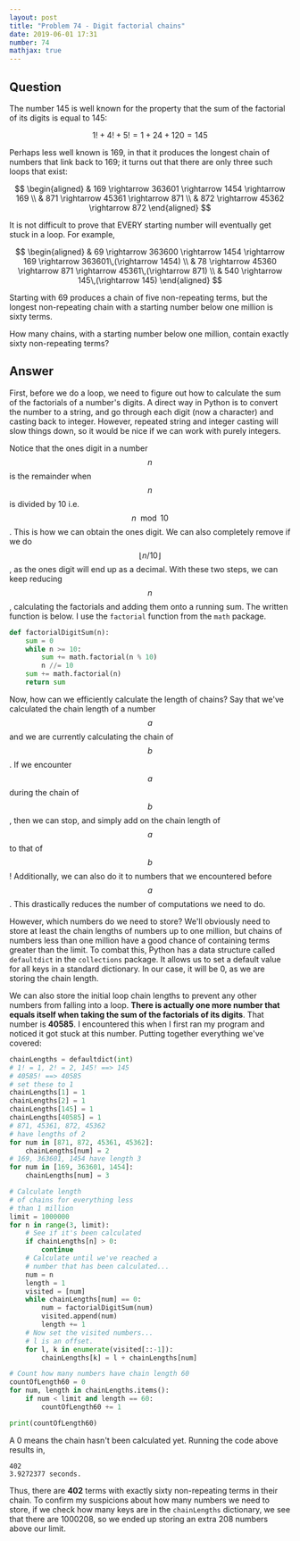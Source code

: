 ```yaml
---
layout: post
title: "Problem 74 - Digit factorial chains"
date: 2019-06-01 17:31
number: 74
mathjax: true
---
```


## Question

The number 145 is well known for the property that the sum of the factorial of its digits is equal to 145:


$$
1! + 4! + 5! = 1 + 24 + 120 = 145
$$


Perhaps less well known is 169, in that it produces the longest chain of numbers that link back to 169; it turns out that there are only three such loops that exist:


$$
\begin{aligned}
	& 169 \rightarrow 363601 \rightarrow 1454 \rightarrow 169
	\\
	& 871 \rightarrow 45361 \rightarrow 871
	\\
	& 872 \rightarrow 45362 \rightarrow 872
\end{aligned}
$$


It is not difficult to prove that EVERY starting number will eventually get stuck in a loop. For example,


$$
\begin{aligned}
	& 69 \rightarrow 363600 \rightarrow 1454 \rightarrow 169 \rightarrow 363601\,(\rightarrow 1454)
	\\
	& 78 \rightarrow 45360 \rightarrow 871 \rightarrow 45361\,(\rightarrow 871)
	\\
	& 540 \rightarrow 145\,(\rightarrow 145)
\end{aligned}
$$


Starting with 69 produces a chain of five non-repeating terms, but the longest non-repeating chain with a starting number below one million is sixty terms.

How many chains, with a starting number below one million, contain exactly sixty non-repeating terms?

## Answer

First, before we do a loop, we need to figure out how to calculate the sum of the factorials of a number's digits. A direct way in Python is to convert the number to a string, and go through each digit (now a character) and casting back to integer. However, repeated string and integer casting will slow things down, so it would be nice if we can work with purely integers.

Notice that the ones digit in a number $$n$$ is the remainder when $$n$$ is divided by 10 i.e. $$n\mod 10$$. This is how we can obtain the ones digit. We can also completely remove if we do $$\lfloor n/10 \rfloor$$, as the ones digit will end up as a decimal. With these two steps, we can keep reducing $$n$$, calculating the factorials and adding them onto a running sum. The written function is below. I use the `factorial` function from the `math` package.

```python
def factorialDigitSum(n):
    sum = 0
    while n >= 10:
        sum += math.factorial(n % 10)
        n //= 10
    sum += math.factorial(n)
    return sum
```

Now, how can we efficiently calculate the length of chains? Say that we've calculated the chain length of a number $$a$$ and we are currently calculating the chain of $$b$$. If we encounter $$a$$ during the chain of $$b$$, then we can stop, and simply add on the chain length of $$a$$ to that of $$b$$! Additionally, we can also do it to numbers that we encountered before $$a$$. This drastically reduces the number of computations we need to do.

However, which numbers do we need to store? We'll obviously need to store at least the chain lengths of numbers up to one million, but chains of numbers less than one million have a good chance of containing terms greater than the limit. To combat this, Python has a data structure called `defaultdict` in the `collections` package. It allows us to set a default value for all keys in a standard dictionary. In our case, it will be 0, as we are storing the chain length.

We can also store the initial loop chain lengths to prevent any other numbers from falling into a loop. **There is actually one more number that equals itself when taking the sum of the factorials of its digits**. That number is **40585**. I encountered this when I first ran my program and noticed it got stuck at this number. Putting together everything we've covered:

```python
chainLengths = defaultdict(int)
# 1! = 1, 2! = 2, 145! ==> 145
# 40585! ==> 40585
# set these to 1
chainLengths[1] = 1
chainLengths[2] = 1
chainLengths[145] = 1
chainLengths[40585] = 1
# 871, 45361, 872, 45362
# have lengths of 2
for num in [871, 872, 45361, 45362]:
    chainLengths[num] = 2
# 169, 363601, 1454 have length 3
for num in [169, 363601, 1454]:
    chainLengths[num] = 3

# Calculate length
# of chains for everything less
# than 1 million
limit = 1000000
for n in range(3, limit):
    # See if it's been calculated
    if chainLengths[n] > 0:
        continue
    # Calculate until we've reached a
    # number that has been calculated...
    num = n
    length = 1
    visited = [num]
    while chainLengths[num] == 0:
        num = factorialDigitSum(num)
        visited.append(num)
        length += 1
    # Now set the visited numbers...
    # l is an offset.
    for l, k in enumerate(visited[::-1]):
        chainLengths[k] = l + chainLengths[num]

# Count how many numbers have chain length 60
countOfLength60 = 0
for num, length in chainLengths.items():
    if num < limit and length == 60:
        countOfLength60 += 1

print(countOfLength60)
```

A 0 means the chain hasn't been calculated yet. Running the code above results in,

```
402
3.9272377 seconds.
```

Thus, there are **402** terms with exactly sixty non-repeating terms in their chain. To confirm my suspicions about how many numbers we need to store, if we check how many keys are in the `chainLengths` dictionary, we see that there are 1000208, so we ended up storing an extra 208 numbers above our limit.